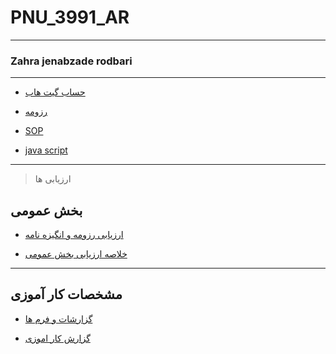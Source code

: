 # PNU_3991_AR
---------
### Zahra jenabzade rodbari
 
---
- [حساب گیت هاب](https://github.com/zahrajenabzaderodbari)

- [رزومه](https://github.com/zahrajenabzaderodbari/PNU_3991_AR)

- [SOP](https://github.com/zahrajenabzaderodbari/PNU_3991_AR/blob/main/SOP.pdf)

- [java script](https://github.com/zahrajenabzaderodbari/PNU_3991_AR/blob/main/CERTIFICATE%20(1).pdf)
------------------
>  ارزیابی ها
 
## بخش عمومی

- [ارزیابی رزومه و انگیزه نامه](https://github.com/zahrajenabzaderodbari/PNU_3991_AR/blob/main/ZJ_CV_CheckList_AR_3991-1.pdf)

- [خلاصه ارزیابی بخش عمومی](https://github.com/zahrajenabzaderodbari/PNU_3991_AR/blob/main/ZJ_GeneralSection_CheckList_AR_3991-2.pdf)
------------------
## مشخصات کار آموزی 

- [گزارشات و فرم ها](https://github.com/zahrajenabzaderodbari/PNU_3991_AR/blob/main/%D9%81%D8%B1%D9%85%20%DA%A9%D8%A7%D8%B1%20%D8%A2%D9%85%D9%88%D8%B2%DB%8C.pdf)

- [گزارش کار اموزی](https://github.com/zahrajenabzaderodbari/PNU_3991_AR/blob/main/%DA%A9%D8%A7%D8%B1%D8%A2%D9%85%D9%88%D8%B2%DB%8C-2.pdf)
